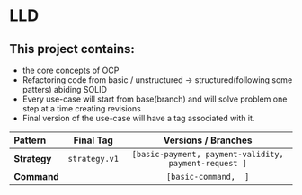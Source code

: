 # LLD 

## This project contains:
  - the core concepts of OCP
  - Refactoring code from basic / unstructured -> structured(following some patters) abiding SOLID
  - Every use-case will start from base(branch) and will solve problem one step at a time creating revisions
  - Final version of the use-case will have a tag associated with it.


| Pattern      |   Final Tag   |                    Versions / Branches                    |
|:-------------|:-------------:|:---------------------------------------------------------:|
| **Strategy** | `strategy.v1` | ```[basic-payment, payment-validity, payment-request ]``` |
| **Command**  |      ` `      |                 ```[basic-command,  ]```                  |

